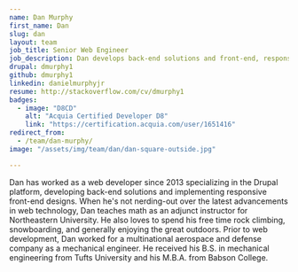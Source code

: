 ```yaml
---
name: Dan Murphy
first_name: Dan
slug: dan
layout: team
job_title: Senior Web Engineer
job_description: Dan develops back-end solutions and front-end, responsive designs for Savas Labs clients.
drupal: dmurphy1
github: dmurphy1
linkedin: danielmurphyjr
resume: http://stackoverflow.com/cv/dmurphy1
badges:
  - image: "D8CD"
    alt: "Acquia Certified Developer D8"
    link: "https://certification.acquia.com/user/1651416"
redirect_from:
  - /team/dan-murphy/
image: "/assets/img/team/dan/dan-square-outside.jpg"

---
```


Dan has worked as a web developer since 2013 specializing in the Drupal platform, developing back-end solutions and implementing responsive front-end designs. When he's not nerding-out over the latest advancements in web technology, Dan teaches math as an adjunct instructor for Northeastern University. He also loves to spend his free time rock climbing, snowboarding, and generally enjoying the great outdoors. Prior to web development, Dan worked for a multinational aerospace and defense company as a mechanical engineer. He received his B.S. in mechanical engineering from Tufts University and his M.B.A. from Babson College.
